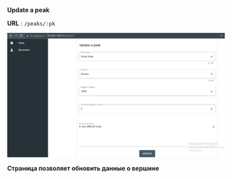 **Update a peak**

**URL** : `/peaks/:pk`

![img_2.png](img_2.png)

**Страница позволяет обновить данные о вершине**